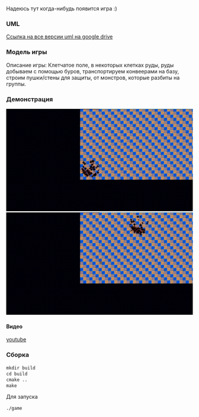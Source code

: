 Надеюсь тут когда-нибудь появится игра :)

### UML

[Ссылка на все версии uml на google drive](https://drive.google.com/drive/folders/1pdQsPuEtVRGI4WKmFdC9H_WqyKwh_zpN?usp=sharing)

### Модель игры
Описание игры: Клетчатое поле, в некоторых клетках руды, руды добываем с помощью буров, транспортируем конвеерами на базу, строим пушки/стены для защиты, от монстров, которые разбиты на группы.

### Демонстрация

![](screenshots/1.png)
![](screenshots/2.png)

#### Видео

[youtube](https://www.youtube.com/watch?v=G19pYhj_K_I)

### Сборка
```
mkdir build
cd build
cmake ..
make
```
Для запуска
```
./game
```

